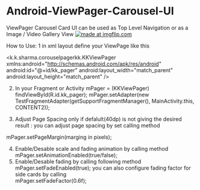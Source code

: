 # Android-ViewPager-Carousel-UI
ViewPager Carousel Card UI can be used as Top Level Navigation or as a Image / Video  Gallery View
<a href="https://imgflip.com/gif/2557e5"><img src="https://i.imgflip.com/2557e5.gif" title="made at imgflip.com"/></a>
<!--- this is for screenshot ![Screenshot](Screenshot_20180223-161250.png) --->

How to Use:
1 in xml layout define your ViewPage like this

<k.k.sharma.corouselpagerkk.KKViewPager xmlns:android="http://schemas.android.com/apk/res/android"
        android:id="@+id/kk_pager"
        android:layout_width="match_parent"
        android:layout_height="match_parent" 
       />
       
2.  In your Fragment or Activity 
 mPager = (KKViewPager) findViewById(R.id.kk_pager);
 mPager.setAdapter(new TestFragmentAdapter(getSupportFragmentManager(),
                MainActivity.this, CONTENT2));
                
3. Adjust Page Spacing only if defalult(40dp) is not giving the desired result  :
you can adjust page spacing by set calling method  

mPager.setPageMargin(marging in pixels);

4. Enable/Desable scale and fading animation by calling method 
 mPager.setAnimationEnabled(true/false);
5. Enable/Desable fading by calling following method 
 mPager.setFadeEnabled(true);
 you can also configure fading factor for side cards by calling  
 mPager.setFadeFactor(0.6f);
 
 
